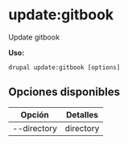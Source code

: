 # update:gitbook
Update gitbook

**Uso:**
```
drupal update:gitbook [options]
```

## Opciones disponibles
Opción | Detalles
-------|-------------
--directory | directory
